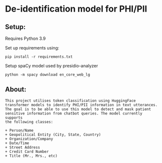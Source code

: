 # De-identification model for PHI/PII 

## Setup:

Requires Python 3.9

Set up requirements using:

`pip install -r requirements.txt`


Setup spaCy model used by presidio-analyzer 

`python -m spacy download en_core_web_lg`


## About:
    This project utilises token classification using HuggingFace transformer models to identify PHI/PII information in text utterances.
    The goal is to be able to use this model to detect and mask patient sensitive information from chatbot queries. The model currently supports 
    the following classes:

    + Person/Name
    + Geopolitical Entity (City, State, Country)
    + Organization/Company
    + Date/Time
    + Street Address
    + Credit Card Number
    + Title (Mr., Mrs., etc)
